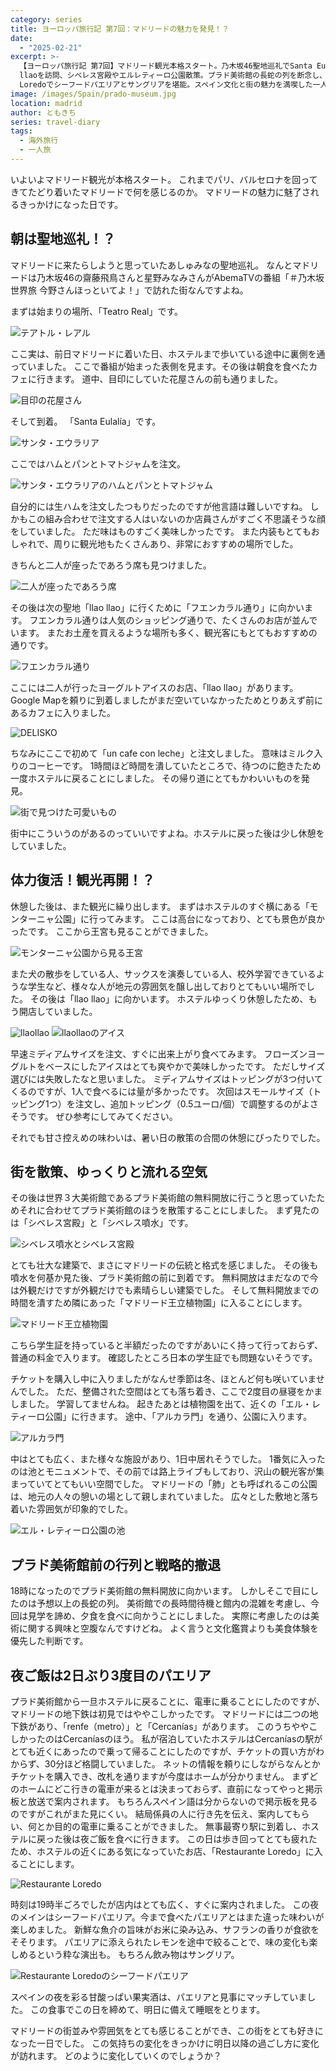 ```yaml
---
category: series
title: ヨーロッパ旅行記 第7回：マドリードの魅力を発見！？
date:
  - "2025-02-21"
excerpt: >-
  【ヨーロッパ旅行記 第7回】マドリード観光本格スタート。乃木坂46聖地巡礼でSanta Eulalíaとllao
  llaoを訪問、シベレス宮殿やエルレティーロ公園散策。プラド美術館の長蛇の列を断念し、Restaurante
  Loredoでシーフードパエリアとサングリアを堪能。スペイン文化と街の魅力を満喫した一人旅の実体験記録。
image: /images/Spain/prado-museum.jpg
location: madrid
author: ともきち
series: travel-diary
tags:
  - 海外旅行
  - 一人旅
---
```


いよいよマドリード観光が本格スタート。
これまでパリ、バルセロナを回ってきてたどり着いたマドリードで何を感じるのか。
マドリードの魅力に魅了されるきっかけになった日です。

## 朝は聖地巡礼！？

マドリードに来たらしようと思っていたあしゅみなの聖地巡礼。
なんとマドリードは乃木坂46の齋藤飛鳥さんと星野みなみさんがAbemaTVの番組「＃乃木坂世界旅 今野さんほっといてよ！」で訪れた街なんですよね。

<!-- 聖地巡礼の詳細はこちらの記事で紹介しています。 -->

まずは始まりの場所、「Teatro Real」です。

![テアトル・レアル](/images/Spain/theatre-real.jpg)

ここ実は、前日マドリードに着いた日、ホステルまで歩いている途中に裏側を通っていました。
ここで番組が始まった表側を見ます。その後は朝食を食べたカフェに行きます。
道中、目印にしていた花屋さんの前も通りました。

![目印の花屋さん](/images/Spain/florists-near-santa-eulalia.jpg)

そして到着。
「Santa Eulalía」です。

![サンタ・エウラリア](/images/Spain/santa-eulalia.jpg)

ここではハムとパンとトマトジャムを注文。

![サンタ・エウラリアのハムとパンとトマトジャム](/images/Spain/santa-eulalia's-ham-and-tomato-jam-and-bread.jpg)

自分的には生ハムを注文したつもりだったのですが他言語は難しいですね。
しかもこの組み合わせで注文する人はいないのか店員さんがすごく不思議そうな顔をしていました。
ただ味はものすごく美味しかったです。
また内装もとてもおしゃれで、周りに観光地もたくさんあり、非常におすすめの場所でした。

きちんと二人が座ったであろう席も見つけました。

![二人が座ったであろう席](/images/Spain/the-table-where-they-would-have-sat.jpg)

その後は次の聖地「llao llao」に行くために「フエンカラル通り」に向かいます。
フエンカラル通りは人気のショッピング通りで、たくさんのお店が並んでいます。
またお土産を買えるような場所も多く、観光客にもとてもおすすめの通りです。

![フエンカラル通り](/images/Spain/fuencarral-street.jpg)

ここには二人が行ったヨーグルトアイスのお店、「llao llao」があります。
Google Mapを頼りに到着しましたがまだ空いていなかったためとりあえず前にあるカフェに入りました。

![DELISKO](/images/Spain/delisko.jpg)

ちなみにここで初めて「un cafe con leche」と注文しました。
意味はミルク入りのコーヒーです。
1時間ほど時間を潰していたところで、待つのに飽きたため一度ホステルに戻ることにしました。
その帰り道にとてもかわいいものを発見。

![街で見つけた可愛いもの](/images/Spain/cute-mural.jpg)

街中にこういうのがあるのっていいですよね。ホステルに戻った後は少し休憩をしていました。

## 体力復活！観光再開！？

休憩した後は、また観光に繰り出します。
まずはホステルのすぐ横にある「モンターニャ公園」に行ってみます。
ここは高台になっており、とても景色が良かったです。
ここから王宮も見ることができました。

![モンターニャ公園から見る王宮](/images/Spain/royal-place-seen-from-montagna-park.jpg)

また犬の散歩をしている人、サックスを演奏している人、校外学習できているような学生など、様々な人が地元の雰囲気を醸し出しておりとてもいい場所でした。
その後は「llao llao」に向かいます。
ホステルゆっくり休憩したため、もう開店していました。

![llaollao](/images/Spain/llaollao.jpg)
![llaollaoのアイス](/images/Spain/llaollao-ice.jpg)

早速ミディアムサイズを注文、すぐに出来上がり食べてみます。
フローズンヨーグルトをベースにしたアイスはとても爽やかで美味しかったです。
ただしサイズ選びには失敗したなと思いました。
ミディアムサイズはトッピングが3つ付いてくるのですが、1人で食べるには量が多かったです。
次回はスモールサイズ（トッピング1つ）を注文し、追加トッピング（0.5ユーロ/個）で調整するのがよさそうです。
ぜひ参考にしてみてください。

それでも甘さ控えめの味わいは、暑い日の散策の合間の休憩にぴったりでした。

## 街を散策、ゆっくりと流れる空気

その後は世界３大美術館であるプラド美術館の無料開放に行こうと思っていたためそれに合わせてプラド美術館のほうを散策することにしました。
まず見たのは「シベレス宮殿」と「シベレス噴水」です。

![シベレス噴水とシベレス宮殿](/images/Spain/cibeles.jpg)

とても壮大な建築で、まさにマドリードの伝統と格式を感じました。
その後も噴水を何基か見た後、プラド美術館の前に到着です。
無料開放はまだなので今は外観だけですが外観だけでも素晴らしい建築でした。
そして無料開放までの時間を潰すため隣にあった「マドリード王立植物園」に入ることにします。

![マドリード王立植物園](/images/Spain/royal-botanical-gardens-of-madrid.jpg)

こちら学生証を持っていると半額だったのですがあいにく持って行っておらず、普通の料金で入ります。
確認したところ日本の学生証でも問題ないそうです。

チケットを購入し中に入りましたがなんせ季節は冬、ほとんど何も咲いていませんでした。
ただ、整備された空間はとても落ち着き、ここで2度目の昼寝をかましました。
学習してませんね。
起きたあとは植物園を出て、近くの「エル・レティーロ公園」に行きます。
途中、「アルカラ門」を通り、公園に入ります。

![アルカラ門](/images/Spain/gates-of-alcala.jpg)

中はとても広く、また様々な施設があり、1日中居れそうでした。
1番気に入ったのは池とモニュメントで、その前では路上ライブもしており、沢山の観光客が集まっていてとてもいい空間でした。
マドリードの「肺」とも呼ばれるこの公園は、地元の人々の憩いの場として親しまれていました。
広々とした敷地と落ち着いた雰囲気が印象的でした。

![エル・レティーロ公園の池](/images/Spain/pond-in-el-retiro-park.jpg)

## プラド美術館前の行列と戦略的撤退

18時になったのでプラド美術館の無料開放に向かいます。
しかしそこで目にしたのは予想以上の長蛇の列。
美術館での長時間待機と館内の混雑を考慮し、今回は見学を諦め、夕食を食べに向かうことにしました。
実際に考慮したのは美術に関する興味と空腹なんですけどね。
よく言うと文化鑑賞よりも美食体験を優先した判断です。

## 夜ご飯は2日ぶり3度目のパエリア

プラド美術館から一旦ホステルに戻ることに、電車に乗ることにしたのですが、マドリードの地下鉄は初見ではややこしかったです。
マドリードには二つの地下鉄があり、「renfe（metro）」と「Cercanías」があります。
このうちややこしかったのはCercaníasのほう。
私が宿泊していたホステルはCercaníasの駅がとても近くにあったので乗って帰ることにしたのですが、チケットの買い方がわからず、30分ほど格闘していました。
ネットの情報を頼りにしながらなんとかチケットを購入でき、改札を通りますが今度はホームが分かりません。
まずどのホームにどこ行きの電車が来るとは決まっておらず、直前になってやっと掲示板と放送で案内されます。
もちろんスペイン語は分からないので掲示板を見るのですがこれがまた見にくい。
結局係員の人に行き先を伝え、案内してもらい、何とか目的の電車に乗ることができました。
無事最寄り駅に到着し、ホステルに戻った後は夜ご飯を食べに行きます。
この日は歩き回ってとても疲れたため、ホステルの近くにある気になっていたお店、「Restaurante Loredo」に入ることにします。

![Restaurante Loredo](/images/Spain/loredo.jpg)

時刻は19時半ごろでしたが店内はとても広く、すぐに案内されました。
この夜のメインはシーフードパエリア。今まで食べたパエリアとはまた違った味わいが楽しめました。
新鮮な魚介の旨味がお米に染み込み、サフランの香りが食欲をそそります。
パエリアに添えられたレモンを途中で絞ることで、味の変化も楽しめるという粋な演出も。
もちろん飲み物はサングリア。

![Restaurante Loredoのシーフードパエリア](/images/Spain/loredo's-seafood-paella.jpg)

スペインの夜を彩る甘酸っぱい果実酒は、パエリアと見事にマッチしていました。
この食事でこの日を締めて、明日に備えて睡眠をとります。

マドリードの街並みや雰囲気をとても感じることができ、この街をとても好きになった一日でした。
この気持ちの変化をきっかけに明日以降の過ごし方に変化が訪れます。
どのように変化していくのでしょうか？
